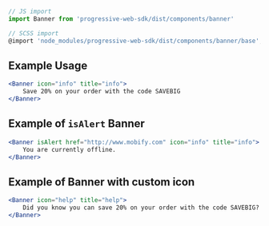 ```js static
// JS import
import Banner from 'progressive-web-sdk/dist/components/banner'

// SCSS import
@import 'node_modules/progressive-web-sdk/dist/components/banner/base';
```


## Example Usage

```jsx
<Banner icon="info" title="info">
    Save 20% on your order with the code SAVEBIG
</Banner>
```

## Example of `isAlert` Banner

```jsx
<Banner isAlert href="http://www.mobify.com" icon="info" title="info">
    You are currently offline.
</Banner>
```

## Example of Banner with custom icon

```jsx
<Banner icon="help" title="help">
    Did you know you can save 20% on your order with the code SAVEBIG?
</Banner>
```
